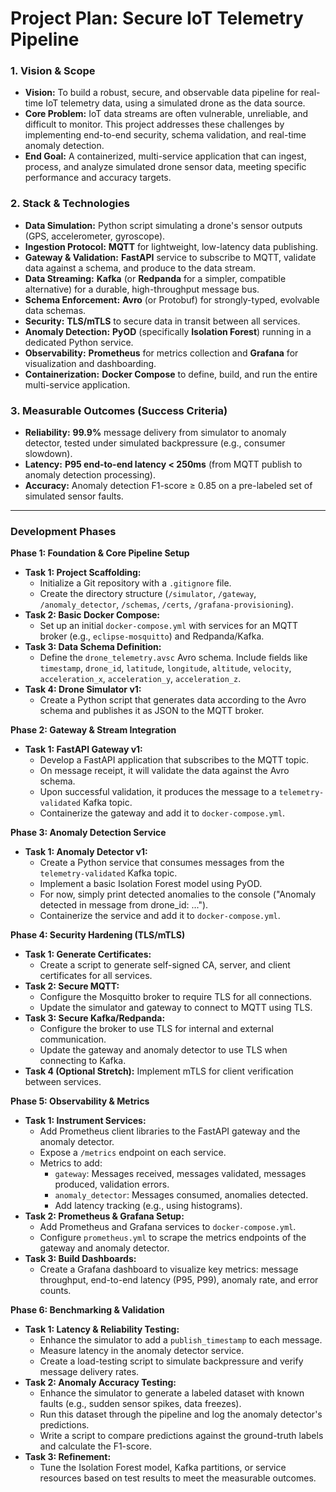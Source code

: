 # Project Plan: Secure IoT Telemetry Pipeline

### 1. Vision & Scope

*   **Vision:** To build a robust, secure, and observable data pipeline for real-time IoT telemetry data, using a simulated drone as the data source.
*   **Core Problem:** IoT data streams are often vulnerable, unreliable, and difficult to monitor. This project addresses these challenges by implementing end-to-end security, schema validation, and real-time anomaly detection.
*   **End Goal:** A containerized, multi-service application that can ingest, process, and analyze simulated drone sensor data, meeting specific performance and accuracy targets.

### 2. Stack & Technologies

*   **Data Simulation:** Python script simulating a drone's sensor outputs (GPS, accelerometer, gyroscope).
*   **Ingestion Protocol:** **MQTT** for lightweight, low-latency data publishing.
*   **Gateway & Validation:** **FastAPI** service to subscribe to MQTT, validate data against a schema, and produce to the data stream.
*   **Data Streaming:** **Kafka** (or **Redpanda** for a simpler, compatible alternative) for a durable, high-throughput message bus.
*   **Schema Enforcement:** **Avro** (or Protobuf) for strongly-typed, evolvable data schemas.
*   **Security:** **TLS/mTLS** to secure data in transit between all services.
*   **Anomaly Detection:** **PyOD** (specifically **Isolation Forest**) running in a dedicated Python service.
*   **Observability:** **Prometheus** for metrics collection and **Grafana** for visualization and dashboarding.
*   **Containerization:** **Docker Compose** to define, build, and run the entire multi-service application.

### 3. Measurable Outcomes (Success Criteria)

*   **Reliability:** **99.9%** message delivery from simulator to anomaly detector, tested under simulated backpressure (e.g., consumer slowdown).
*   **Latency:** **P95 end-to-end latency < 250ms** (from MQTT publish to anomaly detection processing).
*   **Accuracy:** Anomaly detection F1-score ≥ 0.85 on a pre-labeled set of simulated sensor faults.

---

### Development Phases

**Phase 1: Foundation & Core Pipeline Setup**

*   **Task 1: Project Scaffolding:**
    *   Initialize a Git repository with a `.gitignore` file.
    *   Create the directory structure (`/simulator`, `/gateway`, `/anomaly_detector`, `/schemas`, `/certs`, `/grafana-provisioning`).
*   **Task 2: Basic Docker Compose:**
    *   Set up an initial `docker-compose.yml` with services for an MQTT broker (e.g., `eclipse-mosquitto`) and Redpanda/Kafka.
*   **Task 3: Data Schema Definition:**
    *   Define the `drone_telemetry.avsc` Avro schema. Include fields like `timestamp`, `drone_id`, `latitude`, `longitude`, `altitude`, `velocity`, `acceleration_x`, `acceleration_y`, `acceleration_z`.
*   **Task 4: Drone Simulator v1:**
    *   Create a Python script that generates data according to the Avro schema and publishes it as JSON to the MQTT broker.

**Phase 2: Gateway & Stream Integration**

*   **Task 1: FastAPI Gateway v1:**
    *   Develop a FastAPI application that subscribes to the MQTT topic.
    *   On message receipt, it will validate the data against the Avro schema.
    *   Upon successful validation, it produces the message to a `telemetry-validated` Kafka topic.
    *   Containerize the gateway and add it to `docker-compose.yml`.

**Phase 3: Anomaly Detection Service**

*   **Task 1: Anomaly Detector v1:**
    *   Create a Python service that consumes messages from the `telemetry-validated` Kafka topic.
    *   Implement a basic Isolation Forest model using PyOD.
    *   For now, simply print detected anomalies to the console ("Anomaly detected in message from drone_id: ...").
    *   Containerize the service and add it to `docker-compose.yml`.

**Phase 4: Security Hardening (TLS/mTLS)**

*   **Task 1: Generate Certificates:**
    *   Create a script to generate self-signed CA, server, and client certificates for all services.
*   **Task 2: Secure MQTT:**
    *   Configure the Mosquitto broker to require TLS for all connections.
    *   Update the simulator and gateway to connect to MQTT using TLS.
*   **Task 3: Secure Kafka/Redpanda:**
    *   Configure the broker to use TLS for internal and external communication.
    *   Update the gateway and anomaly detector to use TLS when connecting to Kafka.
*   **Task 4 (Optional Stretch):** Implement mTLS for client verification between services.

**Phase 5: Observability & Metrics**

*   **Task 1: Instrument Services:**
    *   Add Prometheus client libraries to the FastAPI gateway and the anomaly detector.
    *   Expose a `/metrics` endpoint on each service.
    *   Metrics to add:
        *   `gateway`: Messages received, messages validated, messages produced, validation errors.
        *   `anomaly_detector`: Messages consumed, anomalies detected.
        *   Add latency tracking (e.g., using histograms).
*   **Task 2: Prometheus & Grafana Setup:**
    *   Add Prometheus and Grafana services to `docker-compose.yml`.
    *   Configure `prometheus.yml` to scrape the metrics endpoints of the gateway and anomaly detector.
*   **Task 3: Build Dashboards:**
    *   Create a Grafana dashboard to visualize key metrics: message throughput, end-to-end latency (P95, P99), anomaly rate, and error counts.

**Phase 6: Benchmarking & Validation**

*   **Task 1: Latency & Reliability Testing:**
    *   Enhance the simulator to add a `publish_timestamp` to each message.
    *   Measure latency in the anomaly detector service.
    *   Create a load-testing script to simulate backpressure and verify message delivery rates.
*   **Task 2: Anomaly Accuracy Testing:**
    *   Enhance the simulator to generate a labeled dataset with known faults (e.g., sudden sensor spikes, data freezes).
    *   Run this dataset through the pipeline and log the anomaly detector's predictions.
    *   Write a script to compare predictions against the ground-truth labels and calculate the F1-score.
*   **Task 3: Refinement:**
    *   Tune the Isolation Forest model, Kafka partitions, or service resources based on test results to meet the measurable outcomes.
